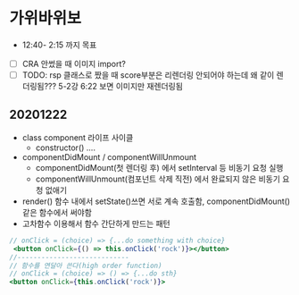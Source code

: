 # 가위바위보
- 12:40- 2:15 까지 목표

- [ ] CRA 안썼을 때 이미지 import?
- [ ] TODO: rsp 클래스로 짰을 때 score부분은 리렌더링 안되어야 하는데 왜 같이 렌더링됨??? 5-2강 6:22 보면 이미지만 재렌더링됨
## 20201222
- class component 라이프 사이클
    + constructor() ....
- componentDidMount / componentWillUnmount
    + componentDidMount(첫 렌더링 후) 에서 setInterval 등 비동기 요청 실행
    + componentWillUnmount(컴포넌트 삭제 직전) 에서 완료되지 않은 비동기 요청 없애기
- render() 함수 내에서 setState()쓰면 서로 계속 호출함, componentDidMount()같은 함수에서 써야함
- 고차함수 이용해서 함수 간단하게 만드는 패턴
```jsx
// onClick = (choice) => {...do something with choice} 
 <button onClick={() => this.onClick('rock')}></button>
//----------------------------
// 함수를 연달아 쓴다(high order function)
// onClick = (choice) => () => {...do sth}
<button onClick={this.onClick('rock')}>
```

